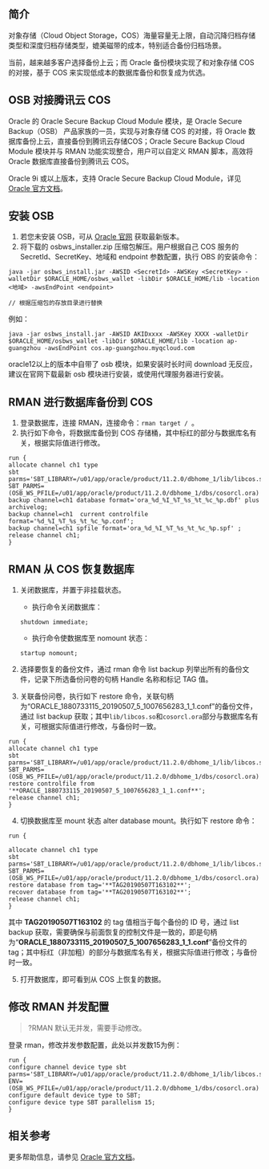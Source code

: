 ## 简介

对象存储（Cloud Object Storage，COS）海量容量无上限，自动沉降归档存储类型和深度归档存储类型，媲美磁带的成本，特别适合备份归档场景。

当前，越来越多客户选择备份上云；而 Oracle 备份模块实现了和对象存储 COS 的对接，基于 COS 来实现低成本的数据库备份和恢复成为优选。

## OSB 对接腾讯云 COS

Oracle 的 Oracle Secure Backup Cloud Module 模块，是 Oracle Secure Backup（OSB） 产品家族的一员，实现与对象存储 COS 的对接，将 Oracle 数据库备份上云，直接备份到腾讯云存储COS；Oracle Secure Backup Cloud Module 模块并与 RMAN 功能实现整合，用户可以自定义 RMAN 脚本，高效将 Oracle 数据库直接备份到腾讯云 COS。

Oracle 9i 或以上版本，支持 Oracle Secure Backup Cloud Module，详见 [Oracle 官方文档](https://docs.oracle.com/en/database/oracle/oracle-database/12.2/rcmrf/oracle-secure-backup-osb-cloud-module.html#GUID-6FCF4FD8-861C-4D52-BB41-32E6EF03789F)。


## 安装 OSB

1. 若您未安装 OSB，可从 [Oracle 官网](https://docs.oracle.com/en/database/oracle/oracle-database/12.2/rcmrf/oracle-secure-backup-osb-cloud-module.html#GUID-964AADD2-3405-4476-8698-E9F2133CB5B7) 获取最新版本。
2. 将下载的 osbws_installer.zip 压缩包解压。用户根据自己 COS 服务的 SecretId、SecretKey、地域和 endpoint 参数配置，执行 OBS 的安装命令：
```
java -jar osbws_install.jar -AWSID <SecretId> -AWSKey <SecretKey> -walletDir $ORACLE_HOME/osbws_wallet -libDir $ORACLE_HOME/lib -location <地域> -awsEndPoint <endpoint>

// 根据压缩包的存放目录进行替换
```
例如：
```
java -jar osbws_install.jar -AWSID AKIDxxxx -AWSKey XXXX -walletDir $ORACLE_HOME/osbws_wallet -libDir $ORACLE_HOME/lib -location ap-guangzhou -awsEndPoint cos.ap-guangzhou.myqcloud.com
```
oracle12以上的版本中自带了 osb 模块，如果安装时长时间 download 无反应，建议在官网下载最新 osb 模块进行安装，或使用代理服务器进行安装。



## RMAN 进行数据库备份到 COS

1. 登录数据库，连接 RMAN，连接命令：`rman target / `。
2. 执行如下命令，将数据库备份到 COS 存储桶，其中标红的部分与数据库名有关，根据实际值进行修改。
```
run {
allocate channel ch1 type
sbt parms='SBT_LIBRARY=/u01/app/oracle/product/11.2.0/dbhome_1/lib/libcos.so,
SBT_PARMS=(OSB_WS_PFILE=/u01/app/oracle/product/11.2.0/dbhome_1/dbs/cosorcl.ora)';
backup channel=ch1 database format='ora_%d_%I_%T_%s_%t_%c_%p.dbf' plus archivelog;
backup channel=ch1  current controlfile  format='%d_%I_%T_%s_%t_%c_%p.conf';
backup channel=ch1 spfile format='ora_%d_%I_%T_%s_%t_%c_%p.spf' ;
release channel ch1;
}
```



## RMAN 从 COS 恢复数据库

1. 关闭数据库，并置于非挂载状态。
	- 执行命令关闭数据库：
	```
	shutdown immediate;
	```

	- 执行命令使数据库至 nomount 状态：
	```
	startup nomount;
	```

2. 选择要恢复的备份文件，通过 rman 命令 list backup 列举出所有的备份文件，记录下所选备份问卷的句柄 Handle 名称和标记 TAG 值。
3. 关联备份问卷，执行如下 restore 命令，关联句柄为“ORACLE_1880733115_20190507_5_1007656283_1_1.conf”的备份文件，通过 list backup 获取；其中`lib/libcos.so`和`cosorcl.ora`部分与数据库名有关，可根据实际值进行修改，与备份时一致。
```
run {
allocate channel ch1 type
sbt parms='SBT_LIBRARY=/u01/app/oracle/product/11.2.0/dbhome_1/lib/libcos.so,
SBT_PARMS=(OSB_WS_PFILE=/u01/app/oracle/product/11.2.0/dbhome_1/dbs/cosorcl.ora)';
restore controlfile from '**ORACLE_1880733115_20190507_5_1007656283_1_1.conf**';
release channel ch1;
}
```

4. 切换数据库至 mount 状态 alter database mount。执行如下 restore 命令：
```
run {

allocate channel ch1 type
sbt parms='SBT_LIBRARY=/u01/app/oracle/product/11.2.0/dbhome_1/lib/libcos.so,
SBT_PARMS=(OSB_WS_PFILE=/u01/app/oracle/product/11.2.0/dbhome_1/dbs/cosorcl.ora)';
restore database from tag='**TAG20190507T163102**';
recover database from tag='**TAG20190507T163102**';
release channel ch1;
}
```
其中 **TAG20190507T163102** 的 tag 值相当于每个备份的 ID 号，通过 list backup 获取，需要确保与前面恢复的控制文件是一致的，即是句柄为“**ORACLE_1880733115_20190507_5_1007656283_1_1.conf**”备份文件的tag；其中标红（非加粗）的部分与数据库名有关，根据实际值进行修改；与备份时一致。

5. 打开数据库，即可看到从 COS 上恢复的数据。



## 修改 RMAN 并发配置
>?RMAN 默认无并发，需要手动修改。

登录 rman，修改并发参数配置，此处以并发数15为例：

```
run {
configure channel device type sbt parms='SBT_LIBRARY=/u01/app/oracle/product/11.2.0/dbhome_1/lib/libcos.so ENV=(OSB_WS_PFILE=/u01/app/oracle/product/11.2.0/dbhome_1/dbs/cosorcl.ora)';
configure default device type to SBT;
configure device type SBT parallelism 15;
}
```

## 相关参考

更多帮助信息，请参见 [Oracle 官方文档](https://docs.oracle.com/en/database/oracle/oracle-database/12.2/rcmrf/oracle-secure-backup-osb-cloud-module.html#GUID-6FCF4FD8-861C-4D52-BB41-32E6EF03789F)。
